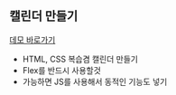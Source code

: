 ## 캘린더 만들기
[데모 바로가기](https://jaryapp.github.io/Calendar/)
- HTML, CSS 복습겸 캘린더 만들기
- Flex를 반드시 사용할것
- 가능하면 JS를 사용해서 동적인 기능도 넣기

